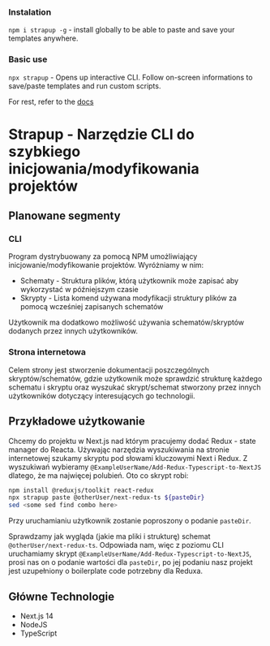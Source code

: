 ### Instalation
`npm i strapup -g` - install globally to be able to paste and save your templates anywhere.

### Basic use
`npx strapup` - Opens up interactive CLI. Follow on-screen informations to save/paste templates and run custom scripts.

For rest, refer to the [docs](https://strapup.vercel.app/docs/Basic%20use/Save%20and%20Paste)
# Strapup - Narzędzie CLI do szybkiego inicjowania/modyfikowania projektów

## Planowane segmenty
### CLI
Program dystrybuowany za pomocą NPM umożliwiający inicjowanie/modyfikowanie projektów.
Wyróżniamy w nim:
- Schematy - Struktura plików, którą użytkownik może zapisać aby wykorzystać w późniejszym czasie
- Skrypty - Lista komend używana modyfikacji struktury plików za pomocą wcześniej zapisanych schematów

Użytkownik ma dodatkowo możliwość używania schematów/skryptów dodanych przez innych użytkowników.

### Strona internetowa
Celem strony jest stworzenie dokumentacji poszczególnych skryptów/schematów, gdzie użytkownik może sprawdzić strukturę każdego schematu i skryptu oraz wyszukać skrypt/schemat stworzony przez innych użytkowników dotyczący interesujących go technologii.

## Przykładowe użytkowanie
Chcemy do projektu w Next.js nad którym pracujemy dodać Redux - state manager do Reacta. Używając narzędzia wyszukiwania na stronie internetowej szukamy skryptu pod słowami kluczowymi Next i Redux. Z wyszukiwań wybieramy `@ExampleUserName/Add-Redux-Typescript-to-NextJS` dlatego, że ma najwięcej polubień. Oto co skrypt robi:
```sh
npm install @reduxjs/toolkit react-redux
npx strapup paste @otherUser/next-redux-ts ${pasteDir}
sed <some sed find combo here>
```
Przy uruchamianiu użytkownik zostanie poproszony o podanie `pasteDir`.

Sprawdzamy jak wygląda (jakie ma pliki i strukturę) schemat `@otherUser/next-redux-ts`. Odpowiada nam, więc z poziomu CLI uruchamiamy skrypt `@ExampleUserName/Add-Redux-Typescript-to-NextJS`, prosi nas on o podanie wartości dla `pasteDir`, po jej podaniu nasz projekt jest uzupełniony o boilerplate code potrzebny dla Reduxa.

## Główne Technologie
- Next.js 14
- NodeJS
- TypeScript
